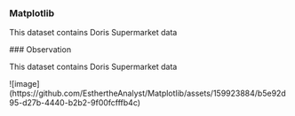 ### Matplotlib
<p>This dataset contains Doris Supermarket data</p>
### Observation
<p>This dataset contains Doris Supermarket data</p>
![image](https://github.com/EsthertheAnalyst/Matplotlib/assets/159923884/b5e92d95-d27b-4440-b2b2-9f00fcfffb4c)
